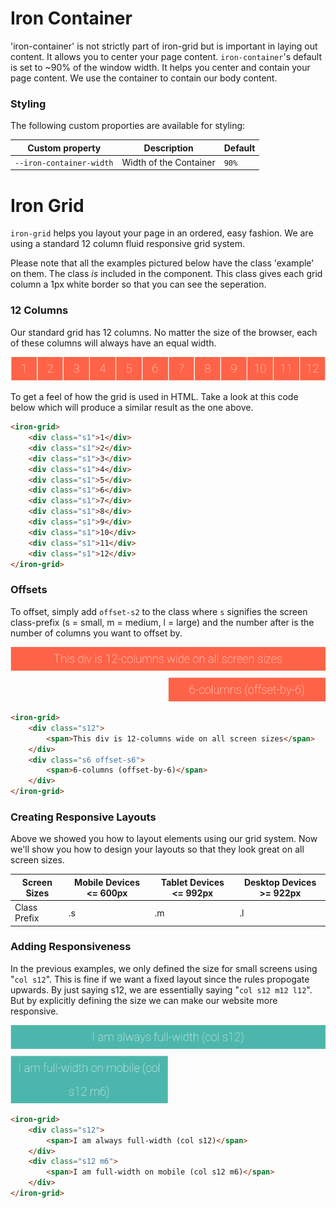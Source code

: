 # Iron Container

'iron-container' is not strictly part of iron-grid but is important in laying out content. It allows you to center your page content. `iron-container`'s default is set to ~90% of the window width. It helps you center and contain your page content. We use the container to contain our body content.

### Styling

The following custom proporties are available for styling:

| Custom property | Description | Default |
| ------------------------ | ---------------------- | ----- |
| `--iron-container-width` | Width of the Container | `90%` |
 
# Iron Grid

`iron-grid` helps you layout your page in an ordered, easy fashion. We are using a standard 12 column fluid responsive grid system.

Please note that all the examples pictured below have the class 'example' on them. The class *is* included in the component. This class gives each grid column a 1px white border so that you can see the seperation.

### 12 Columns

Our standard grid has 12 columns. No matter the size of the browser, each of these columns will always have an equal width.

![1](img/1.png)

To get a feel of how the grid is used in HTML. Take a look at this code below which will produce a similar result as the one above.

```html
<iron-grid>
    <div class="s1">1</div>
    <div class="s1">2</div>
    <div class="s1">3</div>
    <div class="s1">4</div>
    <div class="s1">5</div>
    <div class="s1">6</div>
    <div class="s1">7</div>
    <div class="s1">8</div>
    <div class="s1">9</div>
    <div class="s1">10</div>
    <div class="s1">11</div>
    <div class="s1">12</div>
</iron-grid>
```

### Offsets

To offset, simply add `offset-s2` to the class where `s` signifies the screen class-prefix (s = small, m = medium, l = large) and the number after is the number of columns you want to offset by.

![2](img/2.png)

```html
<iron-grid>
    <div class="s12">
        <span>This div is 12-columns wide on all screen sizes</span>
    </div>
    <div class="s6 offset-s6">
        <span>6-columns (offset-by-6)</span>
    </div>
</iron-grid>
```

### Creating Responsive Layouts

Above we showed you how to layout elements using our grid system. Now we'll show you how to design your layouts so that they look great on all screen sizes.

 | Screen Sizes | Mobile Devices <= 600px | Tablet Devices <= 992px | Desktop Devices >= 922px |
 | ----------------- | -- | -- | -- |
 | Class Prefix      | .s | .m | .l |

### Adding Responsiveness

In the previous examples, we only defined the size for small screens using "`col s12`". This is fine if we want a fixed layout since the rules propogate upwards. By just saying s12, we are essentially saying "`col s12 m12 l12`". But by explicitly defining the size we can make our website more responsive.

![3](img/3.png)

```html
<iron-grid>
    <div class="s12">
        <span>I am always full-width (col s12)</span>
    </div>
    <div class="s12 m6">
        <span>I am full-width on mobile (col s12 m6)</span>
    </div>
</iron-grid>
```
